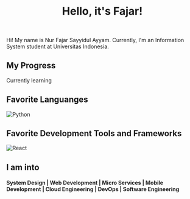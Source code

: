 <div align="center">
   <h1>Hello, it's Fajar!</h1>
</div>

<br>

Hi! My name is Nur Fajar Sayyidul Ayyam. Currently, I'm an Information System student at Universitas Indonesia.
 
## My Progress
Currently learning
 
## Favorite Languanges
<p>
  <img alt="Python" src="https://img.shields.io/badge/-Python-3776ab?style=plastic&logo=Python&logoColor=white" />
</p>

## Favorite Development Tools and Frameworks
<p>
  <img alt="React" src="https://img.shields.io/badge/-React-45b8d8?style=plastic&logo=react&logoColor=white" />
</p>

 ## I am into
 <p align="center">
  <h4> System Design | Web Development | Micro Services | Mobile Development | Cloud Engineering | DevOps | Software Engineering</h4>
 </p>
